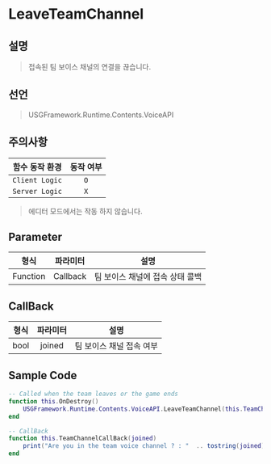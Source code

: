 # LeaveTeamChannel

## 설명
> 접속된 팀 보이스 채널의 연결을 끊습니다.

## 선언
> USGFramework.Runtime.Contents.VoiceAPI

## 주의사항
|    **함수 동작 환경**    | **동작 여부** |
|:------------------:|:---------:|
| ```Client Logic``` |  ```O```  |
| ```Server Logic``` |  ```X```  |
> 에디터 모드에서는 작동 하지 않습니다.

## Parameter
|  **형식**  | **파라미터** |       **설명**       |
|:--------:|:--------:|:------------------:|
| Function | Callback | 팀 보이스 채널에 접속 상태 콜백 |

## CallBack
| **형식** | **파라미터** |     **설명**     |
|:------:|:--------:|:--------------:|
|  bool  |  joined  | 팀 보이스 채널 접속 여부 |

## Sample Code
```lua
-- Called when the team leaves or the game ends
function this.OnDestroy()    
    USGFramework.Runtime.Contents.VoiceAPI.LeaveTeamChannel(this.TeamChannelCallBack)
end
```

```lua
-- CallBack
function this.TeamChannelCallBack(joined)
    print("Are you in the team voice channel ? : "  .. tostring(joined))
end
```
